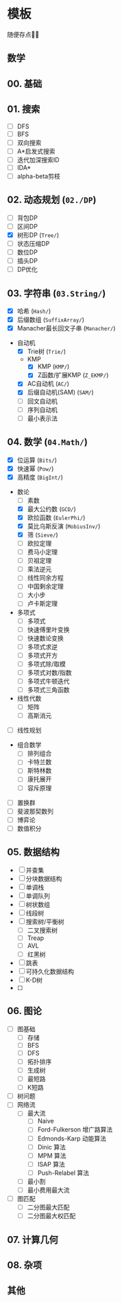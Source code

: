 # 模板

随便存点📝✅

## 数学

## 00. 基础

## 01. 搜索

- [ ] DFS
- [ ] BFS
- [ ] 双向搜索
- [ ] A*启发式搜索
- [ ] 迭代加深搜索ID
- [ ] IDA*
- [ ] alpha-beta剪枝

## 02. 动态规划 (`02./DP`)

- [ ] 背包DP
- [ ] 区间DP
- [x] 树形DP (`Tree/`)
- [ ] 状态压缩DP
- [ ] 数位DP
- [ ] 插头DP
- [ ] DP优化

## 03. 字符串 (`03.String/`)

- [x] 哈希 (`Hash/`)
- [x] 后缀数组 (`SuffixArray/`)
- [x] Manacher最长回文子串 (`Manacher/`)
- 自动机
  - [x] Trie树 (`Trie/`)
  - KMP
    - [x] KMP (`KMP/`)
    - [x] Z函数/扩展KMP (`Z_EKMP/`)
  - [x] AC自动机 (`AC/`)
  - [x] 后缀自动机(SAM) (`SAM/`)
  - [ ] 回文自动机
  - [ ] 序列自动机
  - [ ] 最小表示法

## 04. 数学 (`04.Math/`)

- [x] 位运算 (`Bits/`)
- [x] 快速幂 (`Pow/`)
- [x] 高精度 (`BigInt/`)
- 数论
  - [ ] 素数
  - [x] 最大公约数 (`GCD/`)
  - [x] 欧拉函数 (`EulerPhi/`)
  - [x] 莫比乌斯反演 (`MobiusInv/`)
  - [x] 筛 (`Sieve/`)
  - [ ] 欧拉定理
  - [ ] 费马小定理
  - [ ] 贝祖定理
  - [ ] 乘法逆元
  - [ ] 线性同余方程
  - [ ] 中国剩余定理
  - [ ] 大小步
  - [ ] 卢卡斯定理
- 多项式
  - [ ] 多项式
  - [ ] 快速傅里叶变换
  - [ ] 快速数论变换
  - [ ] 多项式求逆
  - [ ] 多项式开方
  - [ ] 多项式除/取模
  - [ ] 多项式对数/指数
  - [ ] 多项式牛顿迭代
  - [ ] 多项式三角函数
- 线性代数
  - [ ] 矩阵
  - [ ] 高斯消元
- [ ] 线性规划
- 组合数学
  - [ ] 排列组合
  - [ ] 卡特兰数
  - [ ] 斯特林数
  - [ ] 康托展开
  - [ ] 容斥原理
- [ ] 置换群
- [ ] 斐波那契数列
- [ ] 博弈论
- [ ] 数值积分

## 05. 数据结构

- [ ] 并查集
- [ ] 分块数据结构
- [ ] 单调栈
- [ ] 单调队列
- [ ] 树状数组
- [ ] 线段树
- [ ] 搜索树/平衡树
  - [ ] 二叉搜索树
  - [ ] Treap
  - [ ] AVL
  - [ ] 红黑树
- [ ] 跳表
- [ ] 可持久化数据结构
- [ ] K-D树
- [ ] 

## 06. 图论

- [ ] 图基础
  - [ ] 存储
  - [ ] BFS
  - [ ] DFS
  - [ ] 拓扑排序
  - [ ] 生成树
  - [ ] 最短路
  - [ ] K短路
- [ ] 树问题
- [ ] 网络流
  - [ ] 最大流
    - [ ] Naive
    - [ ] Ford-Fulkerson 增广路算法
    - [ ] Edmonds-Karp 动能算法
    - [ ] Dinic 算法
    - [ ] MPM 算法
    - [ ] ISAP 算法
    - [ ] Push-Relabel 算法
  - [ ] 最小割
  - [ ] 最小费用最大流
- [ ] 图匹配
  - [ ] 二分图最大匹配
  - [ ] 二分图最大权匹配

## 07. 计算几何

## 08. 杂项

## 其他
